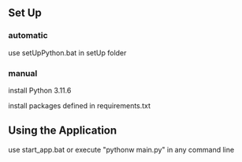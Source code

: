 <h2>Set Up</h2>
<h3>automatic</h3>
<p>use setUpPython.bat in setUp folder</p>
<h3>manual</h3>
<p>install Python 3.11.6</p>
<p>install packages defined in requirements.txt</p>

<h2>Using the Application</h2>
<p>use start_app.bat or execute "pythonw main.py" in any command line</p>
